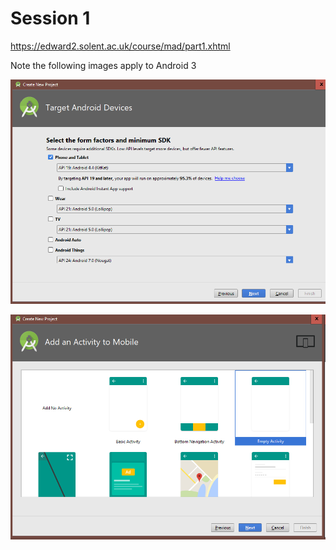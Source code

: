 # Session 1

https://edward2.solent.ac.uk/course/mad/part1.xhtml

Note the following images apply to Android 3

![alt text](../session1/images/TargetKitKat.png "Figure TargetKitKat.png")

![alt text](../session1/images/EmptyActivity.png "Figure EmptyActivity.png")
